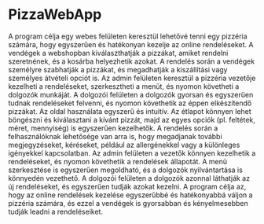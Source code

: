 # PizzaWebApp
A program célja egy webes felületen keresztül lehetővé tenni egy pizzéria számára, hogy egyszerűen és hatékonyan kezelje az online rendeléseket. A vendégek a webshopban kiválaszthatják a pizzákat, amiket rendelni szeretnének, és a kosárba helyezhetik azokat. A rendelés során a vendégek személyre szabhatják a pizzákat, és megadhatják a kiszállítási vagy személyes átvételi opciót is. Az admin felületen keresztül a pizzéria vezetője kezelheti a rendeléseket, szerkesztheti a menüt, és nyomon követheti a dolgozók munkáját. A dolgozói felületen a dolgozók gyorsan és egyszerűen tudnak rendeléseket felvenni, és nyomon követhetik az éppen elkészítendő pizzákat. Az oldal használata egyszerű és intuitív. Az étlapot könnyen lehet böngészni és kiválasztani a kívánt pizzát, majd az egyes opciók (pl. feltétek, méret, mennyiség) is egyszerűen kezelhetők. A rendelés során a felhasználóknak lehetősége van arra is, hogy megadjanak további megjegyzéseket, kéréseket, például az allergénekkel vagy a különleges igényekkel kapcsolatban. Az admin felületen a vezetők könnyen kezelhetik a rendeléseket, és nyomon követhetik a rendelések állapotát. A menü szerkesztése is egyszerűen megoldható, és a dolgozók nyilvántartása is könnyedén vezethető. A dolgozói felületen a dolgozók azonnal láthatják az új rendeléseket, és egyszerűen tudják azokat kezelni. A program célja az, hogy az online rendelések kezelése egyszerűbbé és hatékonyabbá váljon a pizzéria számára, és ezzel a vendégek is gyorsabban és kényelmesebben tudják leadni a rendeléseiket.

